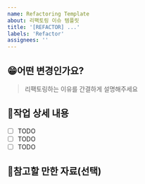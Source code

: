 ```yaml
---
name: Refactoring Template
about: 리팩토링 이슈 템플릿
title: '[REFACTOR] ...'
labels: 'Refactor'
assignees: ''
---
```


## 😁어떤 변경인가요?

> 리팩토링하는 이유를 간결하게 설명해주세요
## 📝작업 상세 내용

- [ ] TODO
- [ ] TODO
- [ ] TODO

## 📄참고할 만한 자료(선택)